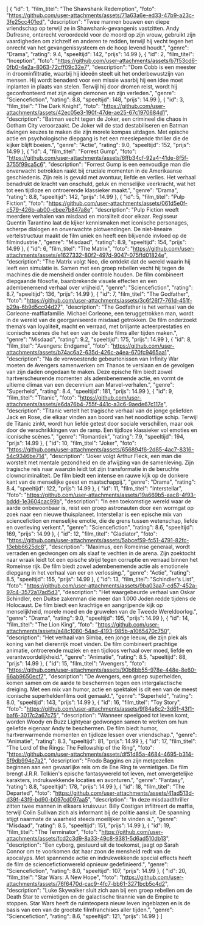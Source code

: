 [
  {
    "id": 1,
    "film_titel": "The Shawshank Redemption",
    "foto": "https://github.com/user-attachments/assets/71a63a6e-ed33-47b9-a23c-3fe25cc401ed",
    "description": "Twee mannen bouwen een diepe vriendschap op terwijl ze in Shawshank-gevangenis vastzitten. Andy Dufresne, onterecht veroordeeld voor de moord op zijn vrouw, gebruikt zijn vaardigheden om zichzelf en anderen te redden, terwijl hij vecht tegen het onrecht van het gevangenissysteem en de hoop levend houdt.",
    "genre": "Drama",
    "rating": 9.4,
    "speeltijd": 142,
    "prijs": 14.99
  },
  {
    "id": 2,
    "film_titel": "Inception",
    "foto": "https://github.com/user-attachments/assets/b7f53cd6-0fb0-4e2a-8063-72cff09c32e7",
    "description": "Dom Cobb is een meester in droominfiltratie, waarbij hij ideeën steelt uit het onderbewustzijn van mensen. Hij wordt benaderd voor een missie waarbij hij een idee moet inplanten in plaats van stelen. Terwijl hij door dromen reist, wordt hij geconfronteerd met zijn eigen demonen en zijn verleden.",
    "genre": "Sciencefiction",
    "rating": 8.8,
    "speeltijd": 148,
    "prijs": 14.99
  },
  {
    "id": 3,
    "film_titel": "The Dark Knight",
    "foto": "https://github.com/user-attachments/assets/42ec05e3-190f-47de-ae25-67c1970684d1",
    "description": "Batman vecht tegen de Joker, een crimineel die chaos in Gotham City veroorzaakt. De Joker wil de stad destabiliseren en Batman dwingen keuzes te maken die zijn morele kompas uitdagen. Met epische actie en psychologische diepgang is het een meeslepende thriller die de kijker blijft boeien.",
    "genre": "Actie",
    "rating": 9.0,
    "speeltijd": 152,
    "prijs": 14.99
  },
  {
    "id": 4,
    "film_titel": "Forrest Gump",
    "foto": "https://github.com/user-attachments/assets/6ffb34cf-92a4-41de-8f5f-3755f99ca5c6",
    "description": "Forrest Gump is een eenvoudige man die onverwacht betrokken raakt bij cruciale momenten in de Amerikaanse geschiedenis. Zijn reis is gevuld met avontuur, liefde en verlies. Het verhaal benadrukt de kracht van onschuld, geluk en menselijke veerkracht, wat het tot een tijdloze en ontroerende klassieker maakt.",
    "genre": "Drama",
    "rating": 8.8,
    "speeltijd": 142,
    "prijs": 14.99
  },
  {
    "id": 5,
    "film_titel": "Pulp Fiction",
    "foto": "https://github.com/user-attachments/assets/061d5e0f-c579-426b-ab00-cbee7b847a8e",
    "description": "Pulp Fiction weeft meerdere verhalen van misdaad en moraliteit door elkaar. Regisseur Quentin Tarantino laat de kijker kennismaken met iconische personages, scherpe dialogen en onverwachte plotwendingen. De niet-lineaire vertelstructuur maakt de film uniek en heeft een blijvende invloed op de filmindustrie.",
    "genre": "Misdaad",
    "rating": 8.9,
    "speeltijd": 154,
    "prijs": 14.99
  },
  {
    "id": 6,
    "film_titel": "The Matrix",
    "foto": "https://github.com/user-attachments/assets/e1627332-80f2-497d-9047-075ffd01824e",
    "description": "The Matrix volgt Neo, die ontdekt dat de wereld waarin hij leeft een simulatie is. Samen met een groep rebellen vecht hij tegen de machines die de mensheid onder controle houden. De film combineert diepgaande filosofie, baanbrekende visuele effecten en een adembenemend verhaal over vrijheid.",
    "genre": "Sciencefiction",
    "rating": 8.7,
    "speeltijd": 136,
    "prijs": 14.99
  },
  {
    "id": 7,
    "film_titel": "The Godfather",
    "foto": "https://github.com/user-attachments/assets/3c6f26f7-761d-451f-b29a-6b9d5cc04d27",
    "description": "The Godfather is het verhaal van de Corleone-maffiafamilie. Michael Corleone, een teruggetrokken man, wordt in de wereld van de georganiseerde misdaad getrokken. De film onderzoekt thema’s van loyaliteit, macht en verraad, met briljante acteerprestaties en iconische scènes die het een van de beste films aller tijden maken.",
    "genre": "Misdaad",
    "rating": 9.2,
    "speeltijd": 175,
    "prijs": 14.99
  },
  {
    "id": 8,
    "film_titel": "Avengers: Endgame",
    "foto": "https://github.com/user-attachments/assets/b74ac6a2-635d-426c-a4ea-670fc9465aa1",
    "description": "Na de verwoestende gebeurtenissen van Infinity War moeten de Avengers samenwerken om Thanos te verslaan en de gevolgen van zijn daden ongedaan te maken. Deze epische film biedt zowel hartverscheurende momenten als adembenemende actie, en vormt de ultieme climax van een decennium aan Marvel-verhalen.",
    "genre": "Superheld",
    "rating": 8.4,
    "speeltijd": 181,
    "prijs": 14.99
  },
  {
    "id": 9,
    "film_titel": "Titanic",
    "foto": "https://github.com/user-attachments/assets/e6da76b4-755f-441c-a3c6-9aede67c117e",
    "description": "Titanic vertelt het tragische verhaal van de jonge geliefden Jack en Rose, die elkaar vinden aan boord van het noodlottige schip. Terwijl de Titanic zinkt, wordt hun liefde getest door sociale verschillen, maar ook door de verschrikkingen van de ramp. Een tijdloze klassieker vol emoties en iconische scènes.",
    "genre": "Romantiek",
    "rating": 7.9,
    "speeltijd": 194,
    "prijs": 14.99
  },
  {
    "id": 10,
    "film_titel": "Joker",
    "foto": "https://github.com/user-attachments/assets/656894f6-2d85-4ac7-8316-54c9346be714",
    "description": "Joker volgt Arthur Fleck, een man die worstelt met mentale gezondheid en de afwijzing van de samenleving. Zijn tragische reis naar waanzin leidt tot zijn transformatie in de beruchte clowncriminaliteit. De film biedt een intense en rauwe kijk op de donkere kant van de menselijke geest en maatschappij.",
    "genre": "Drama",
    "rating": 8.4,
    "speeltijd": 122,
    "prijs": 14.99
  },
  {
    "id": 11,
    "film_titel": "Interstellar",
    "foto": "https://github.com/user-attachments/assets/19a669b5-aac8-4f93-bddd-1e3604cac99b",
    "description": "In een toekomstige wereld waar de aarde onbewoonbaar is, reist een groep astronauten door een wormgat op zoek naar een nieuwe thuisplaneet. Interstellar is een epische mix van sciencefiction en menselijke emotie, die de grens tussen wetenschap, liefde en overleving verkent.",
    "genre": "Sciencefiction",
    "rating": 8.6,
    "speeltijd": 169,
    "prijs": 14.99
  },
  {
    "id": 12,
    "film_titel": "Gladiator",
    "foto": "https://github.com/user-attachments/assets/5abcef59-fc51-4791-82fc-13ebb6625dc8",
    "description": "Maximus, een Romeinse generaal, wordt verraden en gedwongen om als slaaf te vechten in de arena. Zijn zoektocht naar wraak leidt tot een epische strijd tegen corruptie en verraad binnen het Romeinse rijk. De film biedt zowel adembenemende actie als emotionele diepgang in het verhaal van eer en verlossing.",
    "genre": "Actie",
    "rating": 8.5,
    "speeltijd": 155,
    "prijs": 14.99
  },
  {
    "id": 13,
    "film_titel": "Schindler's List",
    "foto": "https://github.com/user-attachments/assets/9ba03aa7-cd57-452a-97c4-3572a17ad5d3",
    "description": "Het waargebeurde verhaal van Oskar Schindler, een Duitse zakenman die meer dan 1.000 Joden redde tijdens de Holocaust. De film biedt een krachtige en aangrijpende kijk op menselijkheid, morele moed en de gruwelen van de Tweede Wereldoorlog.",
    "genre": "Drama",
    "rating": 9.0,
    "speeltijd": 195,
    "prijs": 14.99
  },
  {
    "id": 14,
    "film_titel": "The Lion King",
    "foto": "https://github.com/user-attachments/assets/a48c1080-54ad-4193-985b-a1065470c750",
    "description": "Het verhaal van Simba, een jonge leeuw, die zijn plek als koning van het dierenrijk moet vinden. De film combineert prachtige animatie, ontroerende muziek en een tijdloos verhaal over moed, liefde en verantwoordelijkheid.",
    "genre": "Animatie",
    "rating": 8.5,
    "speeltijd": 88,
    "prijs": 14.99
  },
  {
    "id": 15,
    "film_titel": "Avengers",
    "foto": "https://github.com/user-attachments/assets/90b8bb55-978e-448e-8e60-66ab9650ecf7",
    "description": "De Avengers, een groep superhelden, komen samen om de aarde te beschermen tegen een intergalactische dreiging. Met een mix van humor, actie en spektakel is dit een van de meest iconische superheldenfilms ooit gemaakt.",
    "genre": "Superheld",
    "rating": 8.0,
    "speeltijd": 143,
    "prijs": 14.99
  },
  {
    "id": 16,
    "film_titel": "Toy Story",
    "foto": "https://github.com/user-attachments/assets/9f84a6c2-3d61-43f1-baf6-3017c2a67c75",
    "description": "Wanneer speelgoed tot leven komt, worden Woody en Buzz Lightyear gedwongen samen te werken om hun geliefde eigenaar Andy te beschermen. De film biedt humor, hartverwarmende momenten en tijdloze lessen over vriendschap.",
    "genre": "Animatie",
    "rating": 8.3,
    "speeltijd": 81,
    "prijs": 14.99
  },
  {
    "id": 17,
    "film_titel": "The Lord of the Rings: The Fellowship of the Ring",
    "foto": "https://github.com/user-attachments/assets/df51d85a-4684-4695-b314-5f9db994e7a2",
    "description": "Frodo Baggins en zijn metgezellen beginnen aan een gevaarlijke reis om de Ene Ring te vernietigen. De film brengt J.R.R. Tolkien's epische fantasywereld tot leven, met onvergetelijke karakters, indrukwekkende locaties en avonturen.",
    "genre": "Fantasy",
    "rating": 8.8,
    "speeltijd": 178,
    "prijs": 14.99
  },
  {
    "id": 18,
    "film_titel": "The Departed",
    "foto": "https://github.com/user-attachments/assets/41ad513d-d39f-43f9-bd90-b097cd097aa5",
    "description": "In deze misdaadthriller zitten twee mannen in elkaars kruisvuur. Billy Costigan infiltreert de maffia, terwijl Colin Sullivan zich als informant bij de politie aansluit. De spanning stijgt naarmate de waarheid steeds moeilijker te vinden is.",
    "genre": "Misdaad",
    "rating": 8.5,
    "speeltijd": 151,
    "prijs": 14.99
  },
  {
    "id": 19,
    "film_titel": "The Terminator",
    "foto": "https://github.com/user-attachments/assets/fcd2c3d9-8a33-49c8-9381-5d6ad510db13",
    "description": "Een cyborg, gestuurd uit de toekomst, jaagt op Sarah Connor om te voorkomen dat haar zoon de mensheid redt van de apocalyps. Met spannende actie en indrukwekkende special effects heeft de film de sciencefictionwereld opnieuw gedefinieerd.",
    "genre": "Sciencefiction",
    "rating": 8.0,
    "speeltijd": 107,
    "prijs": 14.99
  },
  {
    "id": 20,
    "film_titel": "Star Wars: A New Hope",
    "foto": "https://github.com/user-attachments/assets/76f6470d-cac9-4fc7-bb61-3271bcb5c4d2",
    "description": "Luke Skywalker sluit zich aan bij een groep rebellen om de Death Star te vernietigen en de galactische tirannie van de Empire te stoppen. Star Wars heeft de ruimteopera nieuw leven ingeblazen en is de basis van een van de grootste filmfranchises aller tijden.",
    "genre": "Sciencefiction",
    "rating": 8.6,
    "speeltijd": 121,
    "prijs": 14.99
  }
]



